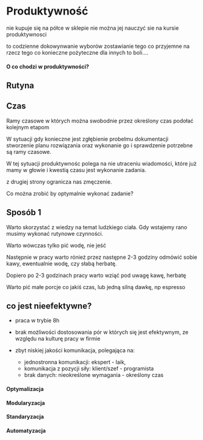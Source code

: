 # Produktywność

nie kupuje się na półce w sklepie
nie można jej nauczyć sie na kursie produktywnosci

to codzienne dokowynwanie wyborów
zostawianie tego co przyjemne na rzecz tego co konieczne
pożyteczne dla innych
to boli....


#### O co chodzi w produktywności?

## Rutyna


## Czas

Ramy czasowe w których można swobodnie przez określony czas podołać kolejnym etapom

W sytuacji gdy konieczne jest zgłębienie probelmu
dokumentacji
stworzenie planu rozwiązania oraz wykonanie go i sprawdzenie
potrzebne są ramy czasowe.

W tej sytuacji produktywnośc polega na nie utraceniu wiadomości, które już mamy w głowie i kwestią czasu jest wykonanie zadania.

z drugiej strony ogranicza nas zmęczenie.

Co można zrobić by optymalnie wykonać zadanie?

## Sposób 1

Warto skorzystać z wiedzy na temat ludzkiego ciała.
Gdy wstajemy rano musimy wykonać rutynowe czynności.

Warto wówczas tylko pić wodę, nie jeść

Następnie w pracy warto rónież przez następne 2-3 godziny odmówić sobie kawy, ewentualnie wodę, czy słabą herbatę.

Dopiero po 2-3 godzinach pracy warto wziąć pod uwagę kawę, herbatę

Warto pić małe porcje co jakiś czas, lub jedną silną dawkę, np espresso 

## co jest nieefektywne? 

+ praca w trybie 8h
+ brak możliwości dostosowania pór w których się jest efektywnym, ze względu na kulturę pracy w firmie

+ zbyt niskiej jakości komunikacja, polegająca na:
    + jednostronna komunikacji: 
        ekspert - laik,
    + komunikacja z pozycji siły: 
        klient/szef - programista         
    + brak danych:
        nieokreślone wymagania - określony czas 


#### Optymalizacja


#### Modularyzacja



#### Standaryzacja



#### Automatyzacja
